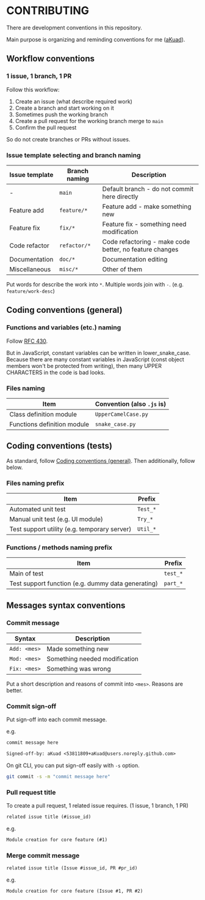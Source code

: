 # CONTRIBUTING

There are development conventions in this repository.

Main purpose is organizing and reminding conventions for me ([aKuad](https://github.com/aKuad)).

## Workflow conventions

### 1 issue, 1 branch, 1 PR

Follow this workflow:

1. Create an issue (what describe required work)
2. Create a branch and start working on it
3. Sometimes push the working branch
4. Create a pull request for the working branch merge to `main`
5. Confirm the pull request

So do not create branches or PRs without issues.

### Issue template selecting and branch naming

| Issue template | Branch naming | Description                                             |
| -------------- | ------------- | ------------------------------------------------------- |
| -              | `main`        | Default branch - do not commit here directly            |
| Feature add    | `feature/*`   | Feature add - make something new                        |
| Feature fix    | `fix/*`       | Feature fix - something need modification               |
| Code refactor  | `refactor/*`  | Code refactoring - make code better, no feature changes |
| Documentation  | `doc/*`       | Documentation editing                                   |
| Miscellaneous  | `misc/*`      | Other of them                                           |

Put words for describe the work into `*`. Multiple words join with `-`. (e.g. `feature/work-desc`)

## Coding conventions (general)

### Functions and variables (etc.) naming

Follow [RFC 430](https://github.com/rust-lang/rfcs/blob/master/text/0430-finalizing-naming-conventions.md).

But in JavaScript, constant variables can be written in lower_snake_case. Because there are many constant variables in JavaScript (const object members won't be protected from writing), then many UPPER CHARACTERS in the code is bad looks.

### Files naming

| Item                        | Convention (also `.js` is) |
| --------------------------- | -------------------------- |
| Class definition module     | `UpperCamelCase.py`        |
| Functions definition module | `snake_case.py`            |

## Coding conventions (tests)

As standard, follow [Coding conventions (general)](#coding-conventions-general). Then additionally, follow below.

### Files naming prefix

| Item                                         | Prefix   |
| -------------------------------------------- | -------- |
| Automated unit test                          | `Test_*` |
| Manual unit test (e.g. UI module)            | `Try_*`  |
| Test support utility (e.g. temporary server) | `Util_*` |

### Functions / methods naming prefix

| Item                                               | Prefix   |
| -------------------------------------------------- | -------- |
| Main of test                                       | `test_*` |
| Test support function (e.g. dummy data generating) | `part_*` |

## Messages syntax conventions

### Commit message

| Syntax       | Description                   |
| ------------ | ----------------------------- |
| `Add: <mes>` | Made something new            |
| `Mod: <mes>` | Something needed modification |
| `Fix: <mes>` | Something was wrong           |

Put a short description and reasons of commit into `<mes>`. Reasons are better.

### Commit sign-off

Put sign-off into each commit message.

e.g.

```txt
commit message here

Signed-off-by: aKuad <53811809+aKuad@users.noreply.github.com>
```

On git CLI, you can put sign-off easily with `-s` option.

```sh
git commit -s -m "commit message here"
```

### Pull request title

To create a pull request, 1 related issue requires. (1 issue, 1 branch, 1 PR)

```txt
related issue title (#issue_id)
```

e.g.

```txt
Module creation for core feature (#1)
```

### Merge commit message

```txt
related issue title (Issue #issue_id, PR #pr_id)
```

e.g.

```txt
Module creation for core feature (Issue #1, PR #2)
```

